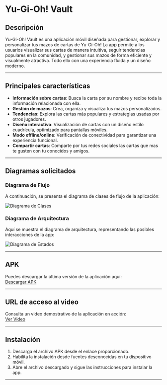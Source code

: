 # Yu-Gi-Oh! Vault

## Descripción
Yu-Gi-Oh! Vault es una aplicación móvil diseñada para gestionar, explorar y personalizar tus mazos de cartas de Yu-Gi-Oh! La app permite a los usuarios visualizar sus cartas de manera intuitiva, seguir tendencias populares en la comunidad, y gestionar sus mazos de forma eficiente y visualmente atractiva. Todo ello con una experiencia fluida y un diseño moderno.

---

## Principales características
- **Información sobre cartas**: Busca la carta por su nombre y recibe toda la información relacionada con ella.
- **Gestión de mazos**: Crea, organiza y visualiza tus mazos personalizados.
- **Tendencias**: Explora las cartas más populares y estrategias usadas por otros jugadores.
- **Diseño interactivo**: Visualización de cartas con un diseño estilo cuadrícula, optimizado para pantallas móviles.
- **Modo offline/online**: Verificación de conectividad para garantizar una experiencia funcional.
- **Compartir cartas**: Comparte por tus redes sociales las cartas que mas te gusten con tu conocidos y amigos.
  
---

## Diagramas solicitados
### Diagrama de Flujo
A continuación, se presenta el diagrama de clases de flujo de la aplicación:

![Diagrama de Clases](url_diagrama_clases)

### Diagrama de Arquitectura
Aquí se muestra el diagrama de arquitectura, representando las posibles interacciones de la app:

![Diagrama de Estados](url_diagrama_estados)

---

## APK
Puedes descargar la última versión de la aplicación aquí:  
[Descargar APK](url_apk)

---

## URL de acceso al video
Consulta un video demostrativo de la aplicación en acción:  
[Ver Video](url_video)

---

## Instalación
1. Descarga el archivo APK desde el enlace proporcionado.
2. Habilita la instalación desde fuentes desconocidas en tu dispositivo móvil.
3. Abre el archivo descargado y sigue las instrucciones para instalar la app.

---